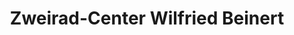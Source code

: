 ---
title: "Zweirad-Center Wilfried Beinert"
url: /guetersloh/zweirad-center-wilfried-beinert/
shop: Motorrad
---